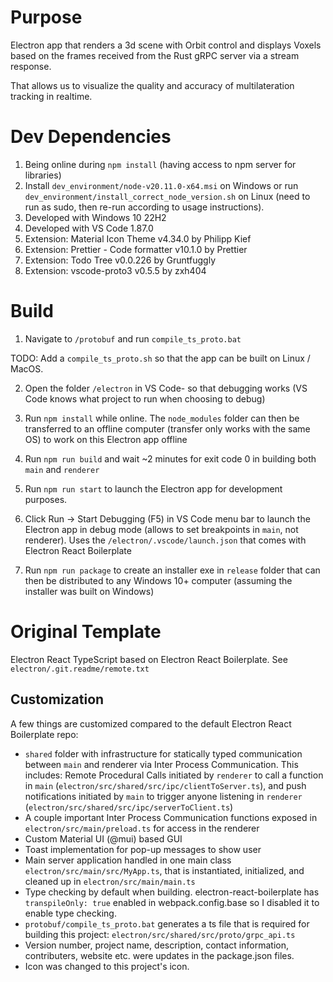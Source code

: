 # Purpose
Electron app that renders a 3d scene with Orbit control and displays Voxels based on the frames received from the Rust gRPC server via a stream response.

That allows us to visualize the quality and accuracy of multilateration tracking in realtime.

# Dev Dependencies
1. Being online during `npm install` (having access to npm server for libraries)
2. Install `dev_environment/node-v20.11.0-x64.msi` on Windows or run `dev_environment/install_correct_node_version.sh` on Linux (need to run as sudo, then re-run according to usage instructions).
3. Developed with Windows 10 22H2
4. Developed with VS Code 1.87.0
5. Extension: Material Icon Theme v4.34.0 by Philipp Kief
6. Extension: Prettier - Code formatter v10.1.0 by Prettier
7. Extension: Todo Tree v0.0.226 by Gruntfuggly
8. Extension: vscode-proto3 v0.5.5 by zxh404

# Build
1. Navigate to `/protobuf` and run `compile_ts_proto.bat`

TODO: Add a `compile_ts_proto.sh` so that the app can be built on Linux / MacOS.

2. Open the folder `/electron` in VS Code- so that debugging works (VS Code knows what project to run when choosing to debug)

3. Run `npm install` while online. The `node_modules` folder can then be transferred to an offline computer (transfer only works with the same OS) to work on this Electron app offline

4. Run `npm run build` and wait ~2 minutes for exit code 0 in building both `main` and `renderer`

5. Run `npm run start` to launch the Electron app for development purposes.

6. Click Run -> Start Debugging (F5) in VS Code menu bar to launch the Electron app in debug mode (allows to set breakpoints in `main`, not renderer). Uses the `/electron/.vscode/launch.json` that comes with Electron React Boilerplate

7. Run `npm run package` to create an installer exe in `release` folder that can then be distributed to any Windows 10+ computer (assuming the installer was built on Windows)

# Original Template
Electron React TypeScript based on Electron React Boilerplate. See `electron/.git.readme/remote.txt`

## Customization
A few things are customized compared to the default Electron React Boilerplate repo:
* `shared` folder with infrastructure for statically typed communication between `main` and renderer via Inter Process Communication. This includes: Remote Procedural Calls initiated by `renderer` to call a function in `main` (`electron/src/shared/src/ipc/clientToServer.ts`), and push notifications initiated by `main` to trigger anyone listening in `renderer` (`electron/src/shared/src/ipc/serverToClient.ts`)
* A couple important Inter Process Communication functions exposed in `electron/src/main/preload.ts` for access in the renderer
* Custom Material UI (@mui) based GUI
* Toast implementation for pop-up messages to show user
* Main server application handled in one main class `electron/src/main/src/MyApp.ts`, that is instantiated, initialized, and cleaned up in `electron/src/main/main.ts`
* Type checking by default when building. electron-react-boilerplate has `transpileOnly: true` enabled in webpack.config.base so I disabled it to enable type checking.
* `protobuf/compile_ts_proto.bat` generates a ts file that is required for building this project: `electron/src/shared/src/proto/grpc_api.ts`
* Version number, project name, description, contact information, contributers, website etc. were updates in the package.json files.
* Icon was changed to this project's icon.
